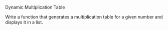 Dynamic Multiplication Table

Write a function that generates a multiplication table for a given number and displays it in a list.